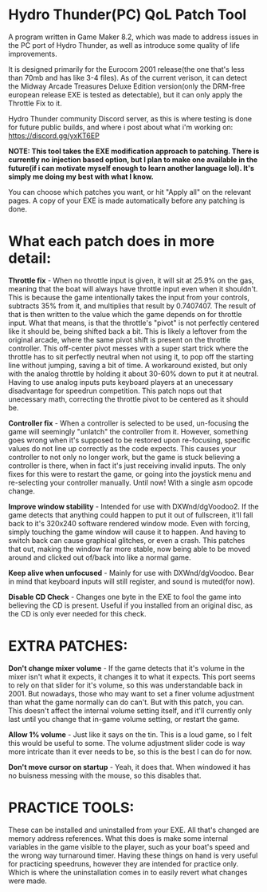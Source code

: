 # Hydro Thunder(PC) QoL Patch Tool

A program written in Game Maker 8.2, which was made to address issues in the PC port of Hydro Thunder, as well as introduce some quality of life improvements.

It is designed primarily for the Eurocom 2001 release(the one that's less than 70mb and has like 3-4 files). As of the current verison, it can detect the Midway Arcade Treasures Deluxe Edition version(only the DRM-free european release EXE is tested as detectable), but it can only apply the Throttle Fix to it.

Hydro Thunder community Discord server, as this is where testing is done for future public builds, and where i post about what i'm working on: https://discord.gg/yxKT6EP

**NOTE: This tool takes the EXE modification approach to patching. There is currently no injection based option, but I plan to make one available in the future(if i can motivate myself enough to learn another language lol). It's simply me doing my best with what I know.**

You can choose which patches you want, or hit "Apply all" on the relevant pages. A copy of your EXE is made automatically before any patching is done.

# What each patch does in more detail:
**Throttle fix** - When no throttle input is given, it will sit at 25.9% on the gas, meaning that the boat will always have throttle input even when it shouldn't. This is because the game intentionally takes the input from your controls, subtracts 35% from it, and multiplies that result by 0.7407407. The result of that is then written to the value which the game depends on for throttle input. What that means, is that the throttle's "pivot" is not perfectly centered like it should be, being shifted back a bit. This is likely a leftover from the original arcade, where the same pivot shift is present on the throttle controller. This off-center pivot messes with a super start trick where the throttle has to sit perfectly neutral when not using it, to pop off the starting line without jumping, saving a bit of time. A workaround existed, but only with the analog throttle by holding it about 30-60% down to put it at neutral. Having to use analog inputs puts keyboard players at an unecessary disadvantage for speedrun competition. This patch nops out that unecessary math, correcting the throttle pivot to be centered as it should be.

**Controller fix** - When a controller is selected to be used, un-focusing the game will seemingly "unlatch" the controller from it. However, something goes wrong when it's supposed to be restored upon re-focusing, specific values do not line up correctly as the code expects. This causes your controller to not only no longer work, but the game is stuck believing a controller is there, when in fact it's just receiving invalid inputs. The only fixes for this were to restart the game, or going into the joystick menu and re-selecting your controller manually. Until now! With a single asm opcode change.

**Improve window stability** - Intended for use with DXWnd/dgVoodoo2. If the game detects that anything could happen to put it out of fullscreen, it'll fall back to it's 320x240 software rendered window mode. Even with forcing, simply touching the game window will cause it to happen. And having to switch back can cause graphical glitches, or even a crash. This patches that out, making the window far more stable, now being able to be moved around and clicked out of/back into like a normal game.

**Keep alive when unfocused** - Mainly for use with DXWnd/dgVoodoo. Bear in mind that keyboard inputs will still register, and sound is muted(for now).

**Disable CD Check** - Changes one byte in the EXE to fool the game into believing the CD is present. Useful if you installed from an original disc, as the CD is only ever needed for this check.


# EXTRA PATCHES:
**Don't change mixer volume** - If the game detects that it's volume in the mixer isn't what it expects, it changes it to what it expects. This port seems to rely on that slider for it's volume, so this was understandable back in 2001. But nowadays, those who may want to set a finer volume adjustment than what the game normally can do can't. But with this patch, you can. This doesn't affect the internal volume setting itself, and it'll currently only last until you change that in-game volume setting, or restart the game.

**Allow 1% volume** - Just like it says on the tin. This is a loud game, so I felt this would be useful to some. The volume adjustment slider code is way more intricate than it ever needs to be, so this is the best I can do for now.

**Don't move cursor on startup** - Yeah, it does that. When windowed it has no buisness messing with the mouse, so this disables that.

# PRACTICE TOOLS:
These can be installed and uninstalled from your EXE. All that's changed are memory address references.
What this does is make some internal variables in the game visible to the player, such as your boat's speed and the wrong way turnaround timer. Having these things on hand is very useful for practicing speedruns, however they are intended for practice only. Which is where the uninstallation comes in to easily revert what changes were made.
